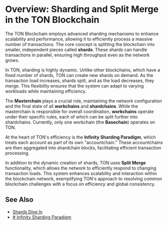# Overview: Sharding and Split Merge in the TON Blockchain

[//]: # (TODO, this is from gpt)

The TON Blockchain employs advanced sharding mechanisms to enhance scalability and performance, allowing it to efficiently process a massive number of transactions. 
The core concept is splitting the blockchain into smaller, independent pieces called **shards**. These shards can handle transactions in parallel, ensuring high throughput even as the network grows.

In TON, sharding is highly dynamic. Unlike other blockchains, which have a fixed number of shards, TON can create new shards on demand. 
As the transaction load increases, shards split, and as the load decreases, they merge. 
This flexibility ensures that the system can adapt to varying workloads while maintaining efficiency.

The **Masterchain** plays a crucial role, maintaining the network configuration and the final state of all **workchains** and **shardchains**. 
While the masterchain is responsible for overall coordination, **workchains** operate under their specific rules, each of which can be split further into shardchains. 
Currently, only one workchain (the **Basechain**) operates on TON.

At the heart of TON's efficiency is the **Infinity Sharding Paradigm**, which treats each account as part of its own "accountchain."
These accountchains are then aggregated into shardchain blocks, facilitating efficient transaction processing.

In addition to the dynamic creation of shards, TON uses **Split Merge** functionality, which allows the network to efficiently respond to changing transaction loads. This system enhances scalability and interaction within the blockchain network, exemplifying TON's approach to resolving common blockchain challenges with a focus on efficiency and global consistency.


## See Also

* [Shards Dive In](/v3/documentation/smart-contracts/shards/shards-intro)
* [# Infinity Sharding Paradigm](/v3/documentation/smart-contracts/shards/infinity-sharding-paradigm)
